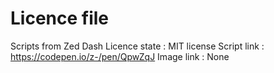 # Licence file
Scripts from Zed Dash
Licence state : MIT license
Script link : https://codepen.io/z-/pen/QpwZqJ
Image link : None